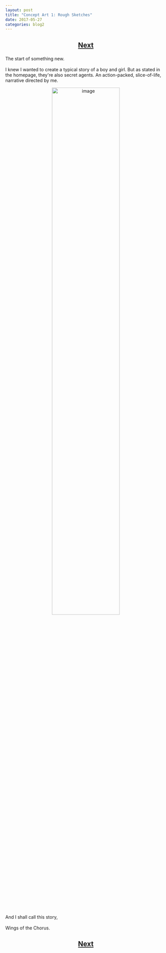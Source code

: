```yaml
---
layout: post
title: "Concept Art 1: Rough Sketches"
date: 2017-05-27
categories: blog2
---
```


<h2>
  <p style="text-align:center;">
    <a href="/wingsofthechorus/archive/2017/05/29/conceptart2">Next</a>
  </p>
</h2>

The start of something new.
<br><br>
I knew I wanted to create a typical story of a boy and girl. But as stated in the homepage, they're also secret agents.
An action-packed, slice-of-life, narrative directed by me. 

<p style="text-align:center;">
  <img src="/wingsofthechorus/images/conceptart/ca1.png" width="65%" alt="image"/>
</p>

<br><br>
And I shall call this story,
<br><br>
Wings of the Chorus.

<h2>
  <p style="text-align:center;">
    <a href="/wingsofthechorus/archive/2017/05/29/conceptart2">Next</a>
  </p>
</h2>

